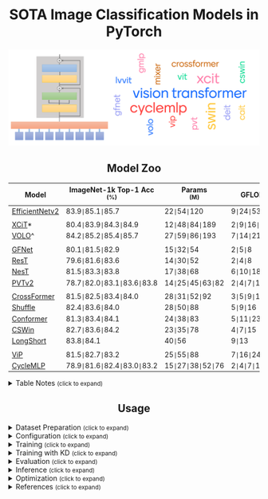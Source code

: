 # <div align="center">SOTA Image Classification Models in PyTorch</div>

![visiontransformer](assests/vit_banner.png)

## <div align="center">Model Zoo</div>

[efficientv2]: https://arxiv.org/abs/2104.00298
[cait]: https://arxiv.org/abs/2103.17239
[xcit]: https://arxiv.org/abs/2106.09681
[cswin]: https://arxiv.org/abs/2107.00652v2
[volo]: https://arxiv.org/abs/2106.13112v1
[gfnet]: https://arxiv.org/abs/2107.00645
[pvtv2]: https://arxiv.org/abs/2106.13797
[crossformer]: https://arxiv.org/abs/2108.00154
[lstransformer]: https://arxiv.org/abs/2107.02192
[shuffle]: https://arxiv.org/abs/2106.03650
[conformer]: https://arxiv.org/abs/2105.03889v1
[rest]: https://arxiv.org/abs/2105.13677v3
[nest]: https://arxiv.org/abs/2105.12723v2

[vip]: https://arxiv.org/abs/2106.12368v1
[cyclemlp]: https://arxiv.org/abs/2107.10224

[xcitt]: https://dl.fbaipublicfiles.com/xcit/xcit_tiny_24_p16_224_dist.pth
[xcits]: https://dl.fbaipublicfiles.com/xcit/xcit_small_24_p16_224_dist.pth
[xcitm]: https://dl.fbaipublicfiles.com/xcit/xcit_medium_24_p16_224_dist.pth
[xcitl]: https://dl.fbaipublicfiles.com/xcit/xcit_large_24_p16_224_dist.pth
[cswinw]: https://drive.google.com/drive/folders/1kVTZwgJ0uCTynUa2vOJ5SUgL2R7PyNLa?usp=sharing
[volod1]: https://github.com/sail-sg/volo/releases/download/volo_1/d1_224_84.2.pth.tar
[volod2]: https://github.com/sail-sg/volo/releases/download/volo_1/d2_224_85.2.pth.tar
[volod3]: https://github.com/sail-sg/volo/releases/download/volo_1/d3_224_85.4.pth.tar
[volod4]: https://github.com/sail-sg/volo/releases/download/volo_1/d4_224_85.7.pth.tar
[restm]: https://drive.google.com/drive/folders/1H6QUZsKYbU6LECtxzGHKqEeGbx1E8uQ9
[gfnett]: https://drive.google.com/file/d/1Nrq5sfHD9RklCMl6WkcVrAWI5vSVzwSm/view?usp=sharing
[gfnets]: https://drive.google.com/file/d/1w4d7o1LTBjmSkb5NKzgXBBiwdBOlwiie/view?usp=sharing
[gfnetb]: https://drive.google.com/file/d/1F900_-yPH7GFYfTt60xn4tu5a926DYL0/view?usp=sharing
[pvt1]: https://drive.google.com/file/d/1aM0KFE3f-qIpP3xfhihlULF0-NNuk1m7/view?usp=sharing
[pvt2]: https://drive.google.com/file/d/1snw4TYUCD5z4d3aaId1iBdw-yUKjRmPC/view?usp=sharing
[pvt3]: https://drive.google.com/file/d/1PzTobv3pu5R3nb3V3lF6_DVnRDBtSmmS/view?usp=sharing
[pvt4]: https://drive.google.com/file/d/1LW-0CFHulqeIxV2cai45t-FyLNKGc5l0/view?usp=sharing
[pvt5]: https://drive.google.com/file/d/1TKQIdpOFoFs9H6aApUNJKDUK95l_gWy0/view?usp=sharing
[crosst]: https://drive.google.com/file/d/1YSkU9enn-ITyrbxLH13zNcBYvWSEidfq/view?usp=sharing
[crosss]: https://drive.google.com/file/d/1RAkigsgr33va0RZ85S2Shs2BhXYcS6U8/view?usp=sharing
[crossb]: https://drive.google.com/file/d/1bK8biVCi17nz_nkt7rBfio_kywUpllSU/view?usp=sharing
[shufflet]: https://drive.google.com/drive/folders/1goDJtcnxgBAcHhZnNwrgOlG_WBftpmOS?usp=sharing
[shuffles]: https://drive.google.com/drive/folders/1GUBBQyDldY145vDiK-BHqivmpj3K6HK2?usp=sharing
[shuffleb]: https://drive.google.com/drive/folders/1x0biaJRdN4nxLmp_3lQcA_6hO_sDBoUM?usp=sharing
[vipw]: https://drive.google.com/drive/folders/1l2XWrzqeP5n3tIm4O1jkd727j_mVoOf1?usp=sharing
[cycleb1]: https://github.com/ShoufaChen/CycleMLP/releases/download/v0.1/CycleMLP_B1.pth
[cycleb2]: https://github.com/ShoufaChen/CycleMLP/releases/download/v0.1/CycleMLP_B2.pth
[cycleb3]: https://github.com/ShoufaChen/CycleMLP/releases/download/v0.1/CycleMLP_B3.pth
[cycleb4]: https://github.com/ShoufaChen/CycleMLP/releases/download/v0.1/CycleMLP_B4.pth
[cycleb5]: https://github.com/ShoufaChen/CycleMLP/releases/download/v0.1/CycleMLP_B5.pth
[conformert]: https://drive.google.com/file/d/19SxGhKcWOR5oQSxNUWUM2MGYiaWMrF1z/view?usp=sharing
[conformers]: https://drive.google.com/file/d/1mpOlbLaVxOfEwV4-ha78j_1Ebqzj2B83/view?usp=sharing
[conformerb]: https://drive.google.com/file/d/1oeQ9LSOGKEUaYGu7WTlUGl3KDsQIi0MA/view?usp=sharing

Model | ImageNet-1k Top-1 Acc <br><sup>(%) | Params <br><sup>(M)  | GFLOPs | <sup> Variants & Weights
--- | --- | --- | --- | --- 
[EfficientNetv2][efficientv2] | 83.9`\|`85.1`\|`85.7 | 22`\|`54`\|`120 | 9`\|`24`\|`53 | S\|M\|L
||
[XCiT][xcit]* | 80.4`\|`83.9`\|`84.3`\|`84.9 | 12`\|`48`\|`84`\|`189 | 2`\|`9`\|`16`\|`36 | [T][xcitt]\|[S][xcits]\|[M][xcitm]\|[L][xcitl]
[VOLO][volo]^ | 84.2`\|`85.2`\|`85.4`\|`85.7 | 27`\|`59`\|`86`\|`193 | 7`\|`14`\|`21`\|`44 | [D1][volod1]\|[D2][volod2]\|[D3][volod3]\|[D4][volod4]
||
[GFNet][gfnet] | 80.1`\|`81.5`\|`82.9 | 15`\|`32`\|`54 | 2`\|`5`\|`8 | [H-T][gfnett]\|[H-S][gfnets]\|[H-B][gfnetb]
[ResT][rest] | 79.6`\|`81.6`\|`83.6 | 14`\|`30`\|`52 | 2`\|`4`\|`8 | [S][restm]\|[B][restm]\|[L][restm]
[NesT][nest] | 81.5`\|`83.3`\|`83.8 | 17`\|`38`\|`68 | 6`\|`10`\|`18 | T\|S\|B
[PVTv2][pvtv2] | 78.7`\|`82.0`\|`83.1`\|`83.6`\|`83.8 | 14`\|`25`\|`45`\|`63`\|`82 | 2`\|`4`\|`7`\|`10`\|`12 | [B1][pvt1]\|[B2][pvt2]\|[B3][pvt3]\|[B4][pvt4]\|[B5][pvt5]
||
[CrossFormer][crossformer] | 81.5`\|`82.5`\|`83.4`\|`84.0 | 28`\|`31`\|`52`\|`92 | 3`\|`5`\|`9`\|`16 | [T][crosst]\|[S][crosss]\|[B][crossb]\|L
[Shuffle][shuffle] | 82.4`\|`83.6`\|`84.0 | 28`\|`50`\|`88 | 5`\|`9`\|`16 | [T][shufflet]\|[S][shuffles]\|[B][shuffleb]
[Conformer][conformer] | 81.3`\|`83.4`\|`84.1 | 24`\|`38`\|`83 | 5`\|`11`\|`23 | [T][conformert]\|[S][conformers]\|[B][conformerb]
[CSWin][cswin] | 82.7`\|`83.6`\|`84.2 | 23`\|`35`\|`78 | 4`\|`7`\|`15 | [T][cswinw]\|[S][cswinw]\|[B][cswinw]
[LongShort][lstransformer] | 83.8`\|`84.1 | 40`\|`56 | 9`\|`13 | M\|B
||
[ViP][vip] | 81.5`\|`82.7`\|`83.2 | 25`\|`55`\|`88 | 7`\|`16`\|`24 | [S][vipw]\|[M][vipw]\|[L][vipw]
[CycleMLP][cyclemlp] | 78.9`\|`81.6`\|`82.4`\|`83.0`\|`83.2 | 15`\|`27`\|`38`\|`52`\|`76 | 2`\|`4`\|`7`\|`10`\|`12 | [B1][cycleb1]\|[B2][cycleb2]\|[B3][cycleb3]\|[B4][cycleb4]\|[B5][cycleb5]

<details>
  <summary>Table Notes <small>(click to expand)</small></summary>

* Image size is 224x224. EfficientNetv2 uses progressive learning (image size from 128 to 380).
* Only models trained on ImageNet1k are compared. 
* (Parameters > 200M) Models are not included. 
* `*` model uses knowledge distillation whereas `^` model uses token labeling.

</details>


## <div align="center">Usage</div>

<details>
  <summary>Dataset Preparation <small>(click to expand)</small></summary>

For standard ImageNet dataset, the dataset structure should look like this:

```
imagenet
|__ train
    |__ class1
        |__ img1.jpg
        |__ ...
    |__ class2
        |__ img10.jpg
        |__ ...
|__ val
    |__ class1
        |__ img4.jpg
        |__ ...
    |__ class2
        |__ img12.jpg
        |__ ...
```

You can also use this structure for custom datasets.


</details>

<details>
  <summary>Configuration <small>(click to expand)</small></summary>

Create a configuration file in `configs`. Sample configuration for ImageNet dataset can be found [here](configs/defaults.yaml). Then edit the fields you think if it is needed. This configuration file is needed for all of training, evaluation and prediction scripts.

</details>

<details>
  <summary>Training <small>(click to expand)</small></summary>

Train with 1 GPU:

```bash
$ python tools/train.py --cfg configs/CONFIG_FILE_NAME.yaml
```

Train with 2 GPUs:

```bash
$ python -m torch.distributed.launch --nproc_per_node=2 --use_env tools/train.py --cfg configs/CONFIG_FILE_NAME.yaml
```

</details>


<details>
  <summary>Training with KD <small>(click to expand)</small></summary>

Change `ENABLE` field in `KD` of the configuration file to `True` and also change the additional parameters. The weights file for the teacher model must be supplied via `PRETRAINED` field.

The training command is the same as in above.

</details>


<details>
  <summary>Evaluation <small>(click to expand)</small></summary>

Make sure to set `MODEL_PATH` of the configuration file to your trained model directory.

```bash
$ python tools/val.py --cfg configs/CONFIG_FILE_NAME.yaml
```

</details>


<details>
  <summary>Inference <small>(click to expand)</small></summary>

Make sure to set `MODEL_PATH` of the configuration file to model's weights.

```bash
$ python tools/infer.py --cfg configs/CONFIG_FILE_NAME.yaml
```

</details>

<details>
  <summary>Optimization <small>(click to expand)</small></summary>

For optimizing these models for deployment, see [torch_optimize](https://github.com/sithu31296/torch_optimize).

</details>

<details>
  <summary>References <small>(click to expand)</small></summary>



</details>